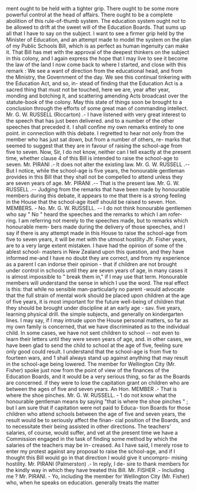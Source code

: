 ment ought to be held with a tighter grip. There ought to be some more powerful control at the head of affairs. There ought to be a complete abolition of this rule-of-thumb system. The education system ought not to be allowed to drift at the sweet will of the Education Boards. That sums up all that I have to say on the subject. I want to see a firmer grip held by the Minister of Education, and an attempt made to model the system on the plan of my Public Schools Bill, which is as perfect as human ingenuity can make it. That Bill has met with the approval of the deepest thinkers on the subject in this colony, and I again express the hope that I may live to see it become the law of the land I now come back to where I started, and close with this remark : We see a want of direction from the educational head, and from the Ministry, the Government of the day. We see this continual tinkering with the Education Act, and so, in- stead of finding that the Education Act is a sacred thing that must not be touched, here we are, year after year, monding and botching it, and scattering amending Acts broadcast over the statute-book of the colony. May this state of things soon be brought to a conclusion through the efforts of some great man of commanding intellect. Mr. G. W. RUSSELL (Riccarton) .- I have listened with very great interest to the speech that has just been delivered. and to a number of the other speeches that preceded it. I shall confine my own remarks entirely to one point. in connection with this debate. I regretted to hear not only from the member who has just sat down, but from a number of others, re- marks that seemed to suggest that they are in favour of raising the school-age from five to seven. Now, Sir, I do not know, neither can I tell exactly at the present time, whether clause 4 of this Bill is intended to raise the school-age to seven. Mr. PIRANI .- It does not alter the existing law. Mr. G. W. RUSSELL .-- But I notice, while the school-age is five years, the honourable gentleman provides in this Bill that they shall not be compelled to attend unless they are seven years of age. Mr. PIRANI .-- That is the present law. Mr. G. W. RUSSELL .-- Judging from the remarks that have been made by honourable members during this debate, it appears to me that there is a strong feeling in the House that the school-age itself should be raised to seven. Hon. MEMBERS. - No. Mr. G. W. RUSSELL. -- I do not think honourable gentlemen who say " No " heard the speeches and the remarks to which I am rofer- ring. I am referring not merely to the speeches made, but to remarks which honourable mem- bers made during the delivery of those speeches, and I say if there is any attempt made in this House to raise the school-age from five to seven years, it will be met with the utmost hostility Jfr. Fisher years, are to a very large extent mistaken. I have had the opinion of some of the ablest school- masters in New Zealand upon this question, and they have informed me-and I have no doubt they are correct, and from my experience as a parent I can indorse their opinion - that if children are not brought under control in schools until they are seven years of age, in many cases it is almost impossible to " break them in," if I may use that term. Honourable members will understand the sense in which I use the word. The real effect is this: that while no sensible man-particularly no parent -would advocate that the full strain of mental work should be placed upon children at the age of five years, it is most important for the future well-being of children that they should be brought under discipline at an early age - sav. five years, learning physical drill. the simple subjects, and generally on kindergarten lines. I may say, if I may intrude upon the House personal matters, so far as my own family is concerned, that we have discriminated as to the individual child. In some cases, we have not sent children to school -- not even to learn their letters until they were seven years of age, and. in other cases, we have been glad to send the child to school at the age of five, feeling sure only good could result. I understand that the school-age is from five to fourteen wars, and 1 shall always stand up against anything that may result in the school-age being lowered. The member for Wellington City (Mr. Fisher) spoke just now from the point of view of the finances of the Education Boards, and it would be a very serious thing, so far as the Boards are concerned. if they were to lose the capitation grant on children who are between the ages of five and seven years. An Hon. MEMBER .- That is where the shoe pinches. Mr. G. W. RUSSELL. - 1 do not know what the honourable gentleman means by saying "that is where the shoe pinches " ; but I am sure that if capitation were not paid to Educa- tion Boards for those children who attend schools between the age of five and seven years, the result would be to seriously affect the finan- cial position of the Boards, and to necessitate their being assisted in other directions. The teachers' salaries, of course, would suffer, and vet at the present time we have a Commission engaged in the task of finding some method by which the salaries of the teachers may be in- creased. As I have said, I merely rose to enter my protest against any proposal to raise the school-age, and if I thought this Bill would go in that direction I would give it uncompro- mising hostility. Mr. PIRANI (Palmerston) .- In reply, I de- sire to thank members for the kindly way in which they have treated this Bill. Mr. FISHER .- Including me ? Mr. PIRANI. - Yo, including the member for Wellington City (Mr. Fisher) who, when he speaks on education. generally treats the matter 